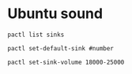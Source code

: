 # Ubuntu sound

``` # pulseaudio
pactl list sinks

pactl set-default-sink #number

pactl set-sink-volume 18000-25000
```
